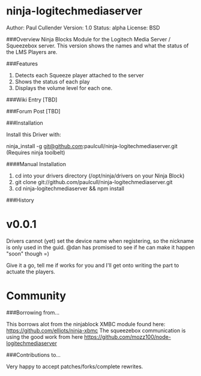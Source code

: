 ninja-logitechmediaserver
=========================

Author: Paul Cullender
Version: 1.0
Status: alpha
License: BSD


###Overview
Ninja Blocks Module for the Logitech Media Server / Squeezebox server. 
This version shows the names and what the status of the LMS Players are.


###Features
1. Detects each Squeeze player attached to the server
2. Shows the status of each play
3. Displays the volume level for each one.

###Wiki Entry
[TBD]


###Forum Post
[TBD]


###Installation

Install this Driver with:

ninja_install -g git@github.com:paulcull/ninja-logitechmediaserver.git (Requires ninja toolbelt)

####Manual Installation

1. cd into your drivers directory (/opt/ninja/drivers on your Ninja Block)
2. git clone git://github.com/paulcull/ninja-logitechmediaserver.git
3. cd ninja-logitechmediaserver && npm install

###History

v0.0.1
======

Drivers cannot (yet) set the device name when registering, so the nickname is only used in the guid. @dan has promised to see if he can make it happen "soon" though =)

Give it a go, tell me if works for you and I'll get onto writing the part to actuate the players.


Community
=========

###Borrowing from...

This borrows alot from the ninjablock XMBC module found here: https://github.com/elliots/ninja-xbmc
The squeezebox communication is using the good work from here https://github.com/mozz100/node-logitechmediaserver


###Contributions to...

Very happy to accept patches/forks/complete rewrites. 

